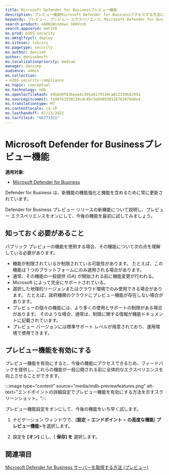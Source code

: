 ```yaml
---
title: Microsoft Defender for Businessプレビュー機能
description: プレビュー機能Microsoft Defender for Businessアクセスする方法について説明します。
keywords: プレビュー、プレビュー エクスペリエンス、Microsoft Defender for Business、機能、更新プログラム
search.product: eADQiWindows 10XVcnh
search.appverid: met150
ms.prod: m365-security
ms.mktglfcycl: deploy
ms.sitesec: library
ms.pagetype: security
ms.author: deniseb
author: denisebmsft
ms.localizationpriority: medium
manager: dansimp
audience: admin
ms.collection:
- m365-security-compliance
ms.topic: conceptual
ms.technology: mdb
ms.openlocfilehash: e956d9f836eaa4c305a6174539ca81233068293a
ms.sourcegitcommit: fa90763559239c4c46c5e848939126763879d8e4
ms.translationtype: MT
ms.contentlocale: ja-JP
ms.lasthandoff: 07/13/2022
ms.locfileid: "66773311"
---
```

# <a name="microsoft-defender-for-business-preview-features"></a>Microsoft Defender for Businessプレビュー機能

**適用対象:**

- [Microsoft Defender for Business](mdb-overview.md)

Defender for Business は、新機能の機能強化と機能を含めるために常に更新されています。

Defender for Business プレビュー リリースの新機能について説明し、プレビュー エクスペリエンスをオンにして、今後の機能を最初に試してみましょう。

## <a name="what-you-need-to-know"></a>知っておく必要があること

パブリック プレビューの機能を使用する場合、その機能について次の点を理解している必要があります。

- 機能が制限されているか制限されている可能性があります。 たとえば、この機能は 1 つのプラットフォームにのみ適用される場合があります。
- 通常、その機能の一般提供 (GA) が開始される前に機能変更が行われる。
- Microsoft によって完全にサポートされている。
- 選択した地理的リージョンまたはクラウド環境でのみ使用できる場合があります。 たとえば、政府機関のクラウドにプレビュー機能が存在しない場合があります。
- プレビューの個々の機能には、より多くの使用とサポートの制限がある場合があります。 そのような場合、通常は、制限に関する情報が機能ドキュメントに記載されています。
- プレビュー バージョンには標準サポート レベルが用意されており、運用環境で使用できます。

## <a name="turn-on-preview-features"></a>プレビュー機能を有効にする

プレビュー機能を有効にすると、今後の機能にアクセスできるため、フィードバックを提供し、これらの機能が一般公開される前に全体的なエクスペリエンスを向上させることができます。

:::image type="content" source="media/mdb-previewfeatures.png" alt-text="エンドポイントの詳細設定でプレビュー機能を有効にする方法を示すスクリーンショット。":::

プレビュー機能設定をオンにして、今後の機能をいち早く試します。

1. ナビゲーション ウィンドウで、[**設定** \> **エンドポイント** \> **の高度な機能**] **プレビュー機能**\>を選択します。

2. 設定を **[オン]** にし、[ **保存] を** 選択します。

## <a name="see-also"></a>関連項目

[Microsoft Defender for Business サーバーを取得する方法 (プレビュー)](get-defender-business-servers.md)